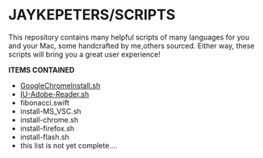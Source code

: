 # **JAYKEPETERS/SCRIPTS**

This repository contains many helpful scripts of many languages for you and your Mac, some handcrafted by me,others sourced. Either way, these scripts will bring you a great user experience!

**ITEMS CONTAINED**
    
- [GoogleChromeInstall.sh](./GoogleChromeInstall.sh)
- [IU-Adobe-Reader.sh](./IU-Adobe-Reader.sh)
- fibonacci.swift
- install-MS_VSC.sh
- install-chrome.sh
- install-firefox.sh
- install-flash.sh
- this list is not yet complete....
